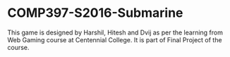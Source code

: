 # COMP397-S2016-Submarine
This game is designed by Harshil, Hitesh and Dvij as per the learning from Web Gaming course at Centennial College.
It is part of Final Project of the course. 
